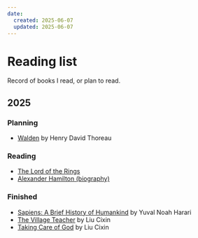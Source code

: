 ```yaml
---
date:
  created: 2025-06-07
  updated: 2025-06-07
---
```


# Reading list

Record of books I read, or plan to read.

<!-- more -->

## 2025

### Planning

- [Walden](https://en.wikipedia.org/wiki/Walden) by Henry David Thoreau

### Reading

- [The Lord of the Rings](https://en.wikipedia.org/wiki/The_Lord_of_the_Rings)
- [Alexander Hamilton (biography)](https://en.wikipedia.org/wiki/Alexander_Hamilton_(biography))

### Finished

- [Sapiens: A Brief History of Humankind](https://en.wikipedia.org/wiki/Sapiens:_A_Brief_History_of_Humankind) by Yuval Noah Harari
- [The Village Teacher](https://en.wikipedia.org/wiki/The_Village_Teacher_(short_story)) by Liu Cixin
- [Taking Care of God](https://en.wikipedia.org/wiki/Taking_Care_of_God) by Liu Cixin 